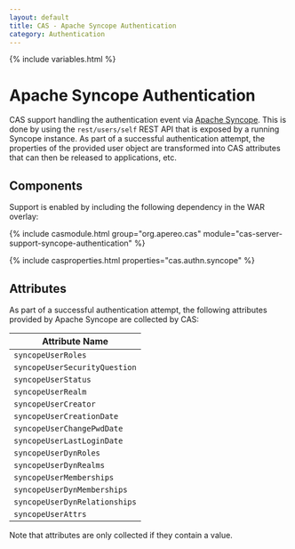 ```yaml
---
layout: default
title: CAS - Apache Syncope Authentication
category: Authentication
---
```

{% include variables.html %}


# Apache Syncope Authentication

CAS support handling the authentication event via [Apache Syncope](http://syncope.apache.org/). This 
is done by using the `rest/users/self` REST API that is exposed by a running Syncope instance. 
As part of a successful authentication attempt, the properties of the provided user object 
are transformed into CAS attributes that can then be released to applications, etc.

## Components

Support is enabled by including the following dependency in the WAR overlay:

{% include casmodule.html group="org.apereo.cas" module="cas-server-support-syncope-authentication" %}

{% include casproperties.html properties="cas.authn.syncope" %}

## Attributes

As part of a successful authentication attempt, the following attributes 
provided by Apache Syncope are collected by CAS:

| Attribute Name             
|------------------------------------
| `syncopeUserRoles`
| `syncopeUserSecurityQuestion`
| `syncopeUserStatus`
| `syncopeUserRealm`
| `syncopeUserCreator`
| `syncopeUserCreationDate`
| `syncopeUserChangePwdDate`
| `syncopeUserLastLoginDate`
| `syncopeUserDynRoles`
| `syncopeUserDynRealms`
| `syncopeUserMemberships`
| `syncopeUserDynMemberships`
| `syncopeUserDynRelationships`
| `syncopeUserAttrs`

Note that attributes are only collected if they contain a value.
